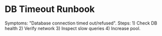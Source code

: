 # DB Timeout Runbook
Symptoms: "Database connection timed out/refused".
Steps: 1) Check DB health 2) Verify network 3) Inspect slow queries 4) Increase pool.
